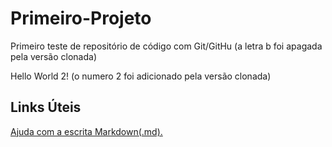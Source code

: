 # Primeiro-Projeto
Primeiro teste de repositório de código com Git/GitHu
(a letra b foi apagada pela versão clonada)

Hello World 2!
(o numero 2 foi adicionado pela versão clonada)

## Links Úteis
[Ajuda com a escrita Markdown(.md).](https://docs.pipz.com/central-de-ajuda/learning-center/guia-basico-de-markdown#open)
